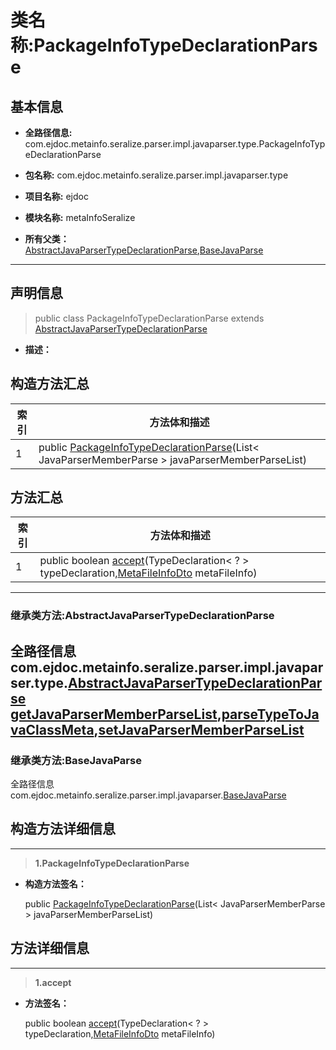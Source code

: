 # 类名称:PackageInfoTypeDeclarationParse

## 基本信息

* **全路径信息:** com.ejdoc.metainfo.seralize.parser.impl.javaparser.type.PackageInfoTypeDeclarationParse
* **包名称:** com.ejdoc.metainfo.seralize.parser.impl.javaparser.type
* **项目名称:** ejdoc
* **模块名称:** metaInfoSeralize





* **所有父类：**  
[AbstractJavaParserTypeDeclarationParse](/metaInfoSeralize/com/ejdoc/metainfo/seralize/parser/impl/javaparser/type/AbstractJavaParserTypeDeclarationParse.md),[BaseJavaParse](/metaInfoSeralize/com/ejdoc/metainfo/seralize/parser/impl/javaparser/BaseJavaParse.md)



---

## 声明信息
> public class PackageInfoTypeDeclarationParse extends [AbstractJavaParserTypeDeclarationParse](/metaInfoSeralize/com/ejdoc/metainfo/seralize/parser/impl/javaparser/type/AbstractJavaParserTypeDeclarationParse.md)     


* **描述：** 

  







## 构造方法汇总

|   索引  |    方法体和描述   |
| ---- | ---- |
|1|public  [PackageInfoTypeDeclarationParse](#innerlink-packageinfotypedeclarationparse-javautillist)(List< JavaParserMemberParse > javaParserMemberParseList)   <br/>|

## 方法汇总

|   索引  |    方法体和描述   |
| ---- | ---- |
|1|public boolean [accept](#innerlink-accept-typedeclaration-?--comejdocmetainfoseralizedtometafileinfodto)(TypeDeclaration< ? > typeDeclaration,[MetaFileInfoDto](/metaInfoSeralize/com/ejdoc/metainfo/seralize/dto/MetaFileInfoDto.md) metaFileInfo)   <br/>|


---
### 继承类方法:AbstractJavaParserTypeDeclarationParse

全路径信息com.ejdoc.metainfo.seralize.parser.impl.javaparser.type.[AbstractJavaParserTypeDeclarationParse](/metaInfoSeralize/com/ejdoc/metainfo/seralize/parser/impl/javaparser/type/AbstractJavaParserTypeDeclarationParse.md)  
[getJavaParserMemberParseList](/metaInfoSeralize/com/ejdoc/metainfo/seralize/parser/impl/javaparser/type/AbstractJavaParserTypeDeclarationParse.md#getJavaParserMemberParseList),[parseTypeToJavaClassMeta](/metaInfoSeralize/com/ejdoc/metainfo/seralize/parser/impl/javaparser/type/AbstractJavaParserTypeDeclarationParse.md#parseTypeToJavaClassMeta-comejdocmetainfoseralizedtometafileinfodto-compilationunit-typedeclaration-?--comejdocmetainfoseralizeparserimpljavaparserjavaparsermetacontext),[setJavaParserMemberParseList](/metaInfoSeralize/com/ejdoc/metainfo/seralize/parser/impl/javaparser/type/AbstractJavaParserTypeDeclarationParse.md#setJavaParserMemberParseList-javautillist)
---
### 继承类方法:BaseJavaParse

全路径信息com.ejdoc.metainfo.seralize.parser.impl.javaparser.[BaseJavaParse](/metaInfoSeralize/com/ejdoc/metainfo/seralize/parser/impl/javaparser/BaseJavaParse.md)  






## 构造方法详细信息

---
> **1.<span id="innerlink-packageinfotypedeclarationparse-javautillist">PackageInfoTypeDeclarationParse</span>**

* **构造方法签名：** 

  public  [PackageInfoTypeDeclarationParse](#packageinfotypedeclarationparse-javautillist)(List< JavaParserMemberParse > javaParserMemberParseList)   







## 方法详细信息

---
> **1.<span id="innerlink-accept-typedeclaration-?--comejdocmetainfoseralizedtometafileinfodto">accept</span>**

* **方法签名：** 

  public boolean [accept](#accept-typedeclaration-?--comejdocmetainfoseralizedtometafileinfodto)(TypeDeclaration< ? > typeDeclaration,[MetaFileInfoDto](/metaInfoSeralize/com/ejdoc/metainfo/seralize/dto/MetaFileInfoDto.md) metaFileInfo)   







